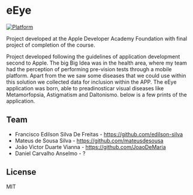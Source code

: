# eEye

[![Platform](https://img.shields.io/cocoapods/p/FireRecord.svg?style=flat)](https://github.com/BohdanOrlov/iOS-Developer-Roadmap)

Project developed at the Apple Developer Academy Foundation with final project of completion of the course.

Project developed following the guidelines of application development second to Apple.
The big Big Idea was in the health area, where my team had the perception of performing pre-vision tests through a mobile platform. Apart from the we saw some diseases that we could use within this solution we collected data for inclusion within the APP.
The eEye application was born, able to preadinosticar visual diseases like Metamorfopsia, Astigmatism and Daltonismo. below is a few prints of the application.



## Team
- Francisco Edilson Silva De Freitas - https://github.com/edilson-silva
- Mateus de Sousa Silva - https://github.com/mateusdesousa
- João Victor Duarte Vianna - https://github.com/JoaoDeMaria
- Daniel Carvalho Anselmo - ?

## License

MIT

